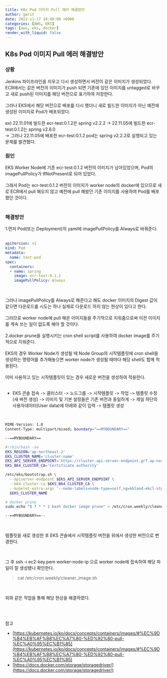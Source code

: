```yaml
---
title: K8s Pod 이미지 Pull 에러 해결방안
author: garit
date: 2022-11-17 10:40:00 +0900
categories: [AWS, EKS]
tags: [aws, eks, docker]
render_with_liquid: false
---
```


## K8s Pod 이미지 Pull 에러 해결방안

### 상황
Jenkins 파이프라인을 지우고 다시 생성하면서 버전이 같은 이미지가 생성되었다. ECR에서는 같은 버전의 이미지가 push 되면 기존에 있던 이미지를 untagged로 바꾸고 새로 push된 이미지를 해당 버전으로 표기하여 저장한다.  
<br/>
그러나 EKS에서 해당 버전으로 배포를 다시 했더니 새로 빌드한 이미지가 아닌 예전에 생성된 이미지로 Pod가 배포되었다.  
<br/>
ex) 22.11.01에 빌드한 ecr-test:0.1.2은 spring v2.2.2 -> 22.11.05에 빌드한 ecr-test:0.1.2는 spring v2.6.0  
    -> 그러나 22.11.05에 배포한 ecr-test:0.1.2 pod는 spring v2.2.2로 실행되고 있는 문제를 발견했다.  
	
### 원인
EKS Worker Node에 기존 ecr-test:0.1.2 버전의 이미지가 남아있었으며, Pod의 imagePullPolicy가 IfNotPresent로 되어 있었다.  
<br/>
그래서 Pod는 ecr-test:0.1.2 버전의 이미지가 worker node의 docker에 있으므로 새로 ECR에서 pull 해오지 않고 예전에 pull 해왔던 기존 이미지를 사용하여 Pod를 배포했던 것이다.  
<br/>

### 해결방안
1.먼저 Pod(또는 Deployment)의 yaml에 imagePullPolicy를 Always로 바꿔준다.  
<br/>

```yaml
apiVersion: v1
kind: Pod
metadata: 
  name: test-pod
spec:
  containers:
  - name: spring
    image: ecr-test:0.1.2
    imagePullPolicy: Always
```
<br/>

그러나 imagePullPolicy를 Always로 해준다고 해도 docker 이미지의 Digest 값이 같으면 다운로드를 시도는 하나 실제로 다운로드 하지 않는 현상이 있다고 한다.  
<br/>
그러므로 worker node에 pull 해온 이미지들을 주기적으로 지워줌으로써 이전 이미지를 계속 쓰는 일이 없도록 해야 할 것이다.  
<br/>
2.docker prune을 실행시키는 cron shell script를 사용하여 docker image를 주기적으로 지워준다.  
<br/>
EKS의 경우 Worker Node가 생성될 때 Node Group의 시작템플릿에 cron shell을 생성하는 명령어를 추가해놓으면 worker node가 생성될 때마다 해당 shell도 함께 적용된다.  
<br/>
이미 사용하고 있는 시작템플릿이 있는 경우 새로운 버전을 생성하여 적용한다.  
<br/>

- EKS 콘솔 접속 -> 클러스터 -> 노드그룹 -> 시작템플릿 -> 작업 -> 템플릿 수정(새 버전 생성) -> 이미지 및 기본 설정들은 기존 버전과 동일하게 -> 제일 하단의 사용자데이터(User data)에 아래와 같이 입력 -> 템플릿 생성  

<br/>


```bash
MIME-Version: 1.0
Content-Type: multipart/mixed; boundary="==MYBOUNDARY=="

--==MYBOUNDARY==

#!/bin/bash -xe
EKS_REGION='ap-northeast-2'
EKS_CLUSTER_NAME='cluster-name'
EKS_API_SERVER_ENDPOINT='https://cluster-api-server-endpoint.gr7.ap-northeast-2.eks.amazonaws.com'
EKS_B64_CLUSTER_CA='Certificate authority'

/etc/eks/bootstrap.sh \
  --apiserver-endpoint $EKS_API_SERVER_ENDPOINT \
  --b64-cluster-ca $EKS_B64_CLUSTER_CA \
  --kubelet-extra-args '--node-labels=node-type=self,ng=kbland-ekcl-stg-ap' \
  $EKS_CLUSTER_NAME

# docker prune
sudo echo "0 7 * * 1 bash docker image prune" > /etc/cron.weekly/cleaner_image.sh && chmod +x /etc/cron.weekly/cleaner_image.sh

--==MYBOUNDARY==--
```   

<br/>

템플릿을 새로 생성한 후 EKS 콘솔에서 시작템플릿 버전을 위에서 생성한 버전으로 변경한다.  

<br/>

그 후 ssh -i ec2-key.pem worker-node-ip 으로 worker node에 접속하여 해당 파일이 잘 생성됐나 확인한다.  
> cat /etc/cron.weekly/cleaner_image.sh

<br/>

위와 같은 작업을 통해 해당 현상을 해결하였다.   

<br/><br/>

참고
- [https://kubernetes.io/ko/docs/concepts/containers/images/#%EC%9D%B4%EB%AF%B8%EC%A7%80-%ED%92%80-pull-%EC%A0%95%EC%B1%85](https://kubernetes.io/ko/docs/concepts/containers/images/#%EC%9D%B4%EB%AF%B8%EC%A7%80-%ED%92%80-pull-%EC%A0%95%EC%B1%85)
- [https://docs.docker.com/storage/storagedriver/](https://docs.docker.com/storage/storagedriver/)
